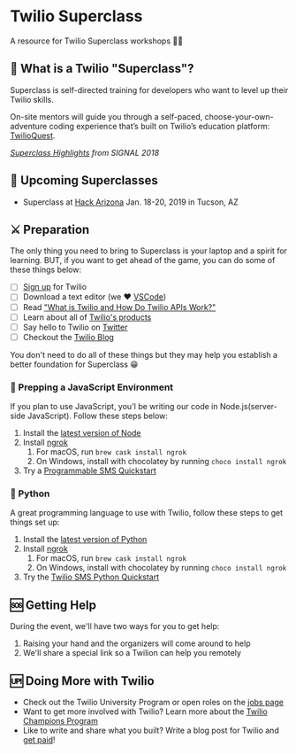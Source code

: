 # Twilio Superclass

A resource for Twilio Superclass workshops 🎉😄

## 🤔 What is a Twilio "Superclass"?

Superclass is self-directed training for developers who want to level up their Twilio skills.

On-site mentors will guide you through a self-paced, choose-your-own-adventure coding experience that’s built on Twilio’s education platform: [TwilioQuest](https://www.twilio.com/quest).

*[Superclass Highlights](https://www.youtube.com/watch?v=Epx7a-swzmo) from SIGNAL 2018*

## 📆 Upcoming Superclasses
- Superclass at [Hack Arizona](https://hackarizona.org/) Jan. 18-20, 2019 in Tucson, AZ

## ⚔️ Preparation 

The only thing you need to bring to Superclass is your laptop and a spirit for learning. BUT, if you want to get ahead of the game, you can do some of these things below:

- [ ] [Sign up](https://www.twilio.com/try-twilio) for Twilio
- [ ] Download a text editor (we ❤️ [VSCode](https://code.visualstudio.com/download))
- [ ] Read ["What is Twilio and How Do Twilio APIs Work?"](https://www.twilio.com/learn/twilio-101/what-is-twilio)
- [ ] Learn about all of [Twilio's products](https://www.twilio.com/products)
- [ ] Say hello to Twilio on [Twitter](https://twitter.com/search?f=users&vertical=default&q=%40twilio&src=typd)
- [ ] Checkout the [Twilio Blog](https://www.twilio.com/blog/)

You don't need to do all of these things but they may help you establish a better foundation for Superclass 😁
 
### 💛 Prepping a JavaScript Environment 

If you plan to use JavaScript, you'l be writing our code in Node.js(server-side JavaScript). Follow these steps below:

1. Install the [latest version of Node](https://nodejs.org/en/download/)
2. Install [ngrok](https://ngrok.com/) 
    1. For macOS, run `brew cask install ngrok`
    2. On Windows, install with chocolatey by running `choco install ngrok`
3. Try a [Programmable SMS Quickstart](https://www.twilio.com/docs/sms/quickstart/node#send-an-outbound-sms-message-with-nodejs)

### 🐍 Python

A great programming language to use with Twilio, follow these steps to get things set up:

1. Install the [latest version of Python](https://www.python.org/downloads/)
2. Install [ngrok](https://ngrok.com/) 
    1. For macOS, run `brew cask install ngrok`
    2. On Windows, install with chocolatey by running `choco install ngrok`
3. Try the [Twilio SMS Python Quickstart](https://www.twilio.com/docs/sms/quickstart/python)


## 🆘 Getting Help

During the event, we'll have two ways for you to get help:

1. Raising your hand and the organizers will come around to help
2. We'll share a special link so a Twilion can help you remotely 

## 🆙 Doing More with Twilio  

- Check out the Twilio University Program or open roles on the [jobs page](https://www.twilio.com/company/jobs)
- Want to get more involved with Twilio? Learn more about the [Twilio Champions Program](https://www.twilio.com/blog/introducing-twilio-champions-program) 
- Like to write and share what you built? Write a blog post for Twilio and [get paid](https://go.twilio.com/twilio-voices/)! 
